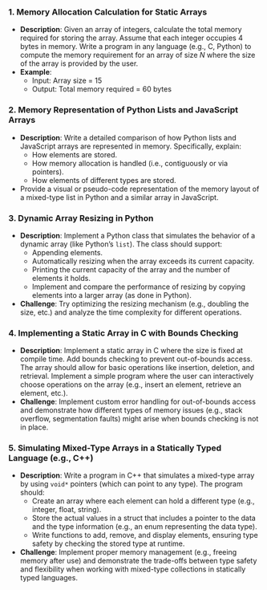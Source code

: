 ### 1. **Memory Allocation Calculation for Static Arrays**

- **Description**: Given an array of integers, calculate the total memory required for storing the array. Assume that each integer occupies 4 bytes in memory. Write a program in any language (e.g., C, Python) to compute the memory requirement for an array of size $N$ where the size of the array is provided by the user.
- **Example**:
  - Input: Array size = 15
  - Output: Total memory required = 60 bytes

### 2. **Memory Representation of Python Lists and JavaScript Arrays**

- **Description**: Write a detailed comparison of how Python lists and JavaScript arrays are represented in memory. Specifically, explain:
  - How elements are stored.
  - How memory allocation is handled (i.e., contiguously or via pointers).
  - How elements of different types are stored.
- Provide a visual or pseudo-code representation of the memory layout of a mixed-type list in Python and a similar array in JavaScript.

### 3. **Dynamic Array Resizing in Python**

- **Description**: Implement a Python class that simulates the behavior of a dynamic array (like Python’s `list`). The class should support:
  - Appending elements.
  - Automatically resizing when the array exceeds its current capacity.
  - Printing the current capacity of the array and the number of elements it holds.
  - Implement and compare the performance of resizing by copying elements into a larger array (as done in Python).
- **Challenge**: Try optimizing the resizing mechanism (e.g., doubling the size, etc.) and analyze the time complexity for different operations.

### 4. **Implementing a Static Array in C with Bounds Checking**

- **Description**: Implement a static array in C where the size is fixed at compile time. Add bounds checking to prevent out-of-bounds access. The array should allow for basic operations like insertion, deletion, and retrieval. Implement a simple program where the user can interactively choose operations on the array (e.g., insert an element, retrieve an element, etc.).
- **Challenge**: Implement custom error handling for out-of-bounds access and demonstrate how different types of memory issues (e.g., stack overflow, segmentation faults) might arise when bounds checking is not in place.

### 5. **Simulating Mixed-Type Arrays in a Statically Typed Language (e.g., C++)**

- **Description**: Write a program in C++ that simulates a mixed-type array by using `void*` pointers (which can point to any type). The program should:
  - Create an array where each element can hold a different type (e.g., integer, float, string).
  - Store the actual values in a struct that includes a pointer to the data and the type information (e.g., an enum representing the data type).
  - Write functions to add, remove, and display elements, ensuring type safety by checking the stored type at runtime.
- **Challenge**: Implement proper memory management (e.g., freeing memory after use) and demonstrate the trade-offs between type safety and flexibility when working with mixed-type collections in statically typed languages.
